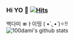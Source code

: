 ### Hi YO 👋    [![Hits](https://hits.seeyoufarm.com/api/count/incr/badge.svg?url=https%3A%2F%2Fgithub.com%2F100dami&count_bg=%23FF9999&title_bg=%23746F6F&icon=&icon_color=%23E7E7E7&title=hi+%7E+&edge_flat=false)](https://hits.seeyoufarm.com)
백다미 ㅃㅏ이띵 ( •̀ .̫ •́ )✧!!
<br>
![100dami's github stats](https://github-readme-stats.vercel.app/api?username=100dami&show_icons=true)
<!--

**100dami/100dami** is a ✨ _special_ ✨ repository because its `README.md` (this file) appears on your GitHub profile.

Here are some ideas to get you started:

- 🔭 I’m currently working on ...
- 🌱 I’m currently learning ...
- 👯 I’m looking to collaborate on ...
- 🤔 I’m looking for help with ...
- 💬 Ask me about ...
- 📫 How to reach me: ...
- 😄 Pronouns: ...
- ⚡ Fun fact: ...
-->
